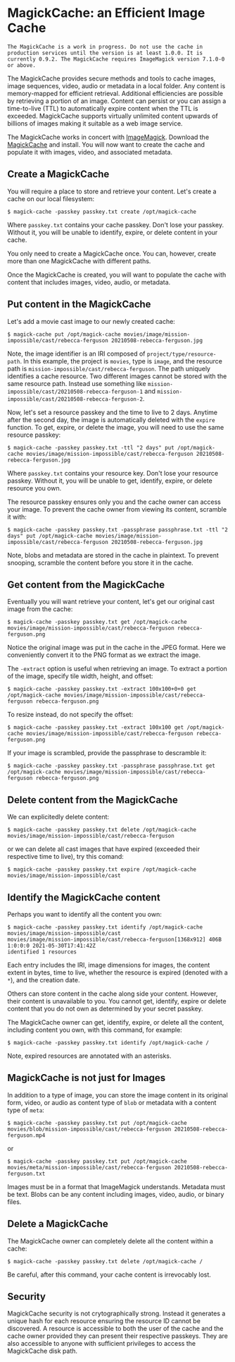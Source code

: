 # MagickCache: an Efficient Image Cache

`The MagickCache is a work in progress. Do not use the cache in production services until the version is at least 1.0.0. It is currently 0.9.2. The MagickCache requires ImageMagick version 7.1.0-0 or above.`

The MagickCache provides secure methods and tools to cache images, image
sequences, video, audio or metadata in a local folder. Any content is
memory-mapped for efficient retrieval.  Additional efficiencies are possible by
retrieving a portion of an image.  Content can persist or you can assign a
time-to-live (TTL) to automatically expire content when the TTL is exceeded.
MagickCache supports virtually unlimited content upwards of billions of images
making it suitable as a web image service.

The MagickCache works in concert with [ImageMagick](https://imagemagick.org). Download the [MagickCache](https://github.com/ImageMagick/MagickCache) and install. You will now want to create the cache and populate it with images, video, and associated metadata.

## Create a MagickCache
You will require a place to store and retrieve your content.  Let's create a cache on our local filesystem:

```
$ magick-cache -passkey passkey.txt create /opt/magick-cache
```

Where `passkey.txt` contains your cache passkey. Don't lose your passkey. Without it, you will be unable to identify, expire, or delete content in your cache.

You only need to create a MagickCache once.  You can, however, create more than one MagickCache with different paths.

Once the MagickCache is created, you will want to populate the cache with content that includes images, video, audio, or metadata.

## Put content in the MagickCache

Let's add a movie cast image to our newly created cache:</p>

```
$ magick-cache put /opt/magick-cache movies/image/mission-impossible/cast/rebecca-ferguson 20210508-rebecca-ferguson.jpg
```

Note, the image identifier is an IRI composed of `project/type/resource-path`. In this example, the project is `movies`, type is `image`, and the resource path is `mission-impossible/cast/rebecca-ferguson`. The path uniquely identifies a cache resource. Two different images cannot be stored with the same resource path. Instead use something like `mission-impossible/cast/20210508-rebecca-ferguson-1` and `mission-impossible/cast/20210508-rebecca-ferguson-2`.

Now, let's set a resource passkey and the time to live to 2 days. Anytime after the second day, the image is automatically deleted with the `expire` function. To get, expire, or delete the image, you will need to use the same resource passkey:

```
$ magick-cache -passkey passkey.txt -ttl "2 days" put /opt/magick-cache movies/image/mission-impossible/cast/rebecca-ferguson 20210508-rebecca-ferguson.jpg
```

Where `passkey.txt` contains your resource key. Don't lose your resource passkey. Without it, you will be unable to get, identify, expire, or delete resource you own.

The resource passkey ensures only you and the cache owner can access your image.  To prevent the cache owner from viewing its content, scramble it with:

```
$ magick-cache -passkey passkey.txt -passphrase passphrase.txt -ttl "2 days" put /opt/magick-cache movies/image/mission-impossible/cast/rebecca-ferguson 20210508-rebecca-ferguson.jpg
```

Note, blobs and metadata are stored in the cache in plaintext. To prevent snooping, scramble the content before you store it in the cache.

## Get content from the MagickCache

Eventually you will want retrieve your content, let's get our original cast image from the cache:

```
$ magick-cache -passkey passkey.txt get /opt/magick-cache movies/image/mission-impossible/cast/rebecca-ferguson rebecca-ferguson.png
```

Notice the original image was put in the cache in the JPEG format. Here we conveniently convert it to the PNG format as we extract the image.

The `-extract` option is useful when retrieving an image.  To extract a portion of the image, specify tile width, height, and offset:

```
$ magick-cache -passkey passkey.txt -extract 100x100+0+0 get /opt/magick-cache movies/image/mission-impossible/cast/rebecca-ferguson rebecca-ferguson.png
```

To resize instead, do not specify the offset:

```
$ magick-cache -passkey passkey.txt -extract 100x100 get /opt/magick-cache movies/image/mission-impossible/cast/rebecca-ferguson rebecca-ferguson.png
```

If your image is scrambled, provide the passphrase to descramble it:

```
$ magick-cache -passkey passkey.txt -passphrase passphrase.txt get /opt/magick-cache movies/image/mission-impossible/cast/rebecca-ferguson rebecca-ferguson.png
```

## Delete content from the MagickCache

We can explicitedly delete content:

```
$ magick-cache -passkey passkey.txt delete /opt/magick-cache movies/image/mission-impossible/cast/rebecca-ferguson 
```

or we can delete all cast images that have expired (exceeded their respective time to live), try this comand:

```
$ magick-cache -passkey passkey.txt expire /opt/magick-cache movies/image/mission-impossible/cast
```

## Identify the MagickCache content

Perhaps you want to identify all the content you own:

```
$ magick-cache -passkey passkey.txt identify /opt/magick-cache movies/image/mission-impossible/cast
movies/image/mission-impossible/cast/rebecca-ferguson[1368x912] 406B  1:0:0:0 2021-05-30T17:41:42Z
identified 1 resources
```

Each entry includes the IRI, image dimensions for images, the content extent in bytes, time to live, whether the resource is expired (denoted with a `*`), and the creation date.

Others can store content in the cache along side your content.  However, their content is unavailable to you.  You cannot get, identify, expire or delete content that you do not own as determined by your secret passkey.

The MagickCache owner can get, identify, expire, or delete all the content, including content you own, with this command, for example:

```
$ magick-cache -passkey passkey.txt identify /opt/magick-cache /
```

Note, expired resources are annotated with an asterisks.

## MagickCache is not just for Images

In addition to a type of image, you can store the image content in its original form, video, or audio as content type of `blob` or metadata with a content type of `meta`:

```
$ magick-cache -passkey passkey.txt put /opt/magick-cache movies/blob/mission-impossible/cast/rebecca-ferguson 20210508-rebecca-ferguson.mp4
```

or

```
$ magick-cache -passkey passkey.txt put /opt/magick-cache movies/meta/mission-impossible/cast/rebecca-ferguson 20210508-rebecca-ferguson.txt
```

Images must be in a format that ImageMagick understands.  Metadata must be text.  Blobs can be any content including images, video, audio, or binary files.

## Delete a MagickCache

The MagickCache owner can completely delete all the content within a cache:

```
$ magick-cache -passkey passkey.txt delete /opt/magick-cache /
```

Be careful, after this command, your cache content is irrevocably lost.

## Security

MagickCache security is not crytographically strong.  Instead it generates a unique hash for each resource ensuring the resource ID cannot be discovered.  A resource is accessible to both the user of the cache and the cache owner provided they can present their respective passkeys.  They are also accessible to anyone with sufficient privileges to access the MagickCache  disk path.
